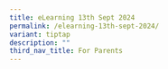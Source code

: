 ```yaml
---
title: eLearning 13th Sept 2024
permalink: /elearning-13th-sept-2024/
variant: tiptap
description: ""
third_nav_title: For Parents
---
```

